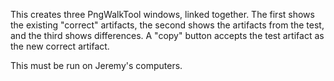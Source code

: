 This creates three PngWalkTool windows, linked together.  The first shows the 
existing "correct" artifacts, the second shows the artifacts from the test, 
and the third shows differences.  A "copy" button accepts the test artifact
as the new correct artifact.

This must be run on Jeremy's computers.

